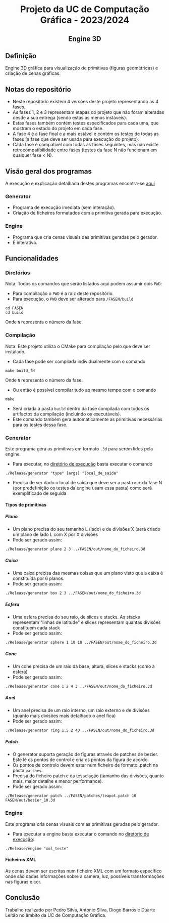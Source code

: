 <h1 align="center">Projeto da UC de Computação Gráfica - 2023/2024</h1>
<h2 align="center">Engine 3D</h2>

## Definição
Engine 3D gráfica para visualização de primitivas (figuras geométricas) e criação de cenas gráficas.

## Notas do repositório
- Neste repositório existem 4 versões deste projeto representando as 4 fases.
- As fases 1, 2 e 3 representam etapas do projeto que não foram alteradas desde a sua entrega (sendo estas as menos instáveis).
- Estas fases também contém testes especificados para cada uma, que mostram o estado do projeto em cada fase.
- A fase 4 é a fase final e a mais estável e contém os testes de todas as fases (a fase que deve ser usada para execução do projeto).
- Cada fase é compatível com todas as fases seguintes, mas não existe retrocompatibilidade entre fases (testes da fase N não funcionam em qualquer fase < N).

## Visão geral dos programas
A execução e explicação detalhada destes programas encontra-se [aqui](#funcionalidades)
### Generator
- Programa de execução imediata (sem interação).
- Criação de ficheiros formatados com a primitiva gerada para execução.

### Engine
- Programa que cria cenas visuais das primitivas geradas pelo gerador.
- É interativa.

## Funcionalidades
### Diretórios
Nota: Todos os comandos que serão listados aqui podem assumir dois ```PWD```: 
- Para compilação o ```PWD``` é a raiz deste repositório.
- Para execução, o ```PWD``` deve ser alterado para ```/FASEN/build```
```console
cd FASEN
cd build
```
Onde ```N``` representa o número da fase.

### Compilação
Nota: Este projeto utiliza o CMake para compilação pelo que deve ser instalado.
- Cada fase pode ser compilada individualmente com o comando
```console
make build_fN
```
Onde ```N``` representa o número da fase.
- Ou então é possível compilar tudo ao mesmo tempo com o comando
```console
make
```
- Será criada a pasta ```build``` dentro da fase compilada com todos os artifactos da compilação (incluindo os executáveis).
- Este comando também gera automaticamente as primitivas necessárias para os testes dessa fase.

### Generator
Este programa gera as primitivas em formato ```.3d``` para serem lidos pela engine.
- Para executar, no [diretório de execução](#diretórios) basta executar o comando
```console
./Release/generator "type" [args] "local_de_saida"
```
- Precisa de ser dado o local de saída que deve ser a pasta ```out``` da fase N (por predefinição os testes da engine usam essa pasta) como será exemplificado de seguida

#### Tipos de primitivas
##### Plano
- Um plano precisa do seu tamanho L (lado) e de divisões X (será criado um plano de lado L com X por X divisões
- Pode ser gerado assim:
```console
./Release/generator plane 2 3 ../FASEN/out/nome_do_ficheiro.3d
```

##### Caixa
- Uma caixa precisa das mesmas coisas que um plano visto que a caixa é constituída por 6 planos.
- Pode ser gerado assim:
```console
./Release/generator box 2 3 ../FASEN/out/nome_do_ficheiro.3d
```

##### Esfera
- Uma esfera precisa do seu raio, de slices e stacks. As stacks representam "linhas de latitude" e slices representam quantas divisões constituem cada stack
- Pode ser gerado assim:
```console
./Release/generator sphere 1 10 10 ../FASEN/out/nome_do_ficheiro.3d
```

##### Cone
- Um cone precisa de um raio da base, altura, slices e stacks (como a esfera)
- Pode ser gerado assim:
```console
./Release/generator cone 1 2 4 3 ../FASEN/out/nome_do_ficheiro.3d
```

##### Anel
- Um anel precisa de um raio interno, um raio externo e de divisões (quanto mais divisões mais detalhado o anel fica)
- Pode ser gerado assim:
```console
./Release/generator ring 1.5 2 40 ../FASEN/out/nome_do_ficheiro.3d
```

##### Patch
- O generator suporta geração de figuras através de patches de bezier. Este lê os pontos de control e cria os pontos da figura de acordo.
- Os pontos de controlo devem estar num ficheiro de formato .patch na pasta ```patches```.
- Precisa do ficheiro patch e da tesselação (tamanho das divisões, quanto mais, maior detalhe e menor performance).
- Pode ser gerado assim:
```console
./Release/generator patch ../FASEN/patches/teapot.patch 10 FASEN/out/bezier_10.3d
```

### Engine
Este programa cria cenas visuais com as primitivas geradas pelo gerador.
- Para executar a engine basta executar o comando no [diretório de execução](#diretórios):
```console
./Release/engine "xml_teste"
```
#### Ficheiros XML
As cenas devem ser escritas num ficheiro XML com um formato específico onde são dadas informações sobre a camera, luz, possíveis transformações nas figuras e cor.

## Conclusão
Trabalho realizado por Pedro Silva, António Silva, Diogo Barros e Duarte Leitão no âmbito da UC de Computação Gráfica.
